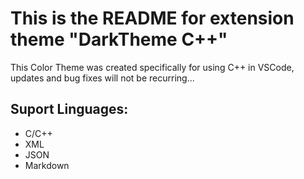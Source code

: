 # This is the README for extension theme "DarkTheme C++"
This Color Theme was created specifically for using C++ in VSCode, updates and bug fixes will not be recurring...

## Suport Linguages:
* C/C++
* XML
* JSON
* Markdown
